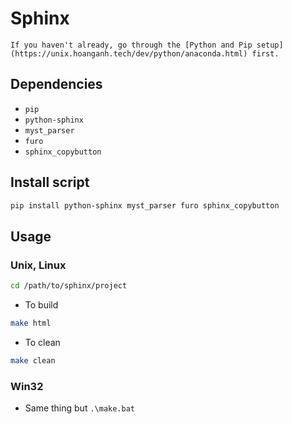 # Sphinx

```{note}
If you haven't already, go through the [Python and Pip setup](https://unix.hoanganh.tech/dev/python/anaconda.html) first.
```

## Dependencies

-   `pip`
-   `python-sphinx`
-   `myst_parser`
-   `furo`
-   `sphinx_copybutton`

## Install script

```zsh
pip install python-sphinx myst_parser furo sphinx_copybutton
```

## Usage

### Unix, Linux

```zsh
cd /path/to/sphinx/project
```

-   To build

```zsh
make html
```

-   To clean

```zsh
make clean
```

### Win32

-   Same thing but `.\make.bat`
